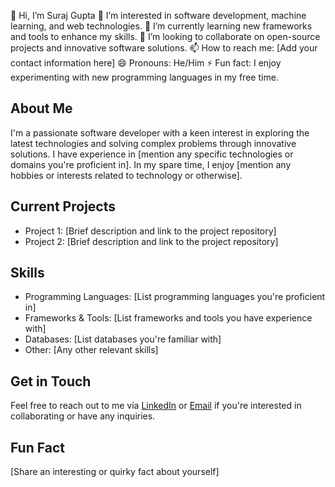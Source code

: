 👋 Hi, I’m Suraj Gupta
👀 I’m interested in software development, machine learning, and web technologies.
🌱 I’m currently learning new frameworks and tools to enhance my skills.
💞️ I’m looking to collaborate on open-source projects and innovative software solutions.
📫 How to reach me: [Add your contact information here]
😄 Pronouns: He/Him
⚡ Fun fact: I enjoy experimenting with new programming languages in my free time.

<!-- About Me -->
## About Me

I'm a passionate software developer with a keen interest in exploring the latest technologies and solving complex problems through innovative solutions. I have experience in [mention any specific technologies or domains you're proficient in]. In my spare time, I enjoy [mention any hobbies or interests related to technology or otherwise].

<!-- Current Projects -->
## Current Projects

- Project 1: [Brief description and link to the project repository]
- Project 2: [Brief description and link to the project repository]

<!-- Skills -->
## Skills

- Programming Languages: [List programming languages you're proficient in]
- Frameworks & Tools: [List frameworks and tools you have experience with]
- Databases: [List databases you're familiar with]
- Other: [Any other relevant skills]

<!-- Get in Touch -->
## Get in Touch

Feel free to reach out to me via [LinkedIn](#) or [Email](#) if you're interested in collaborating or have any inquiries.

<!-- Fun Fact -->
## Fun Fact

[Share an interesting or quirky fact about yourself]

